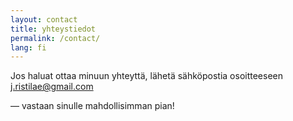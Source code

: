 ```yaml
---
layout: contact
title: yhteystiedot
permalink: /contact/
lang: fi
---
```


Jos haluat ottaa minuun yhteyttä, lähetä sähköpostia osoitteeseen  
<j.ristilae@gmail.com>

&mdash; vastaan sinulle mahdollisimman pian!




<br/>

